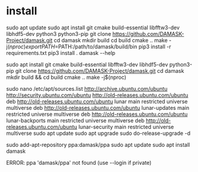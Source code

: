 # install
sudo apt update
sudo apt install git cmake build-essential libfftw3-dev libhdf5-dev python3 python3-pip
git clone https://github.com/DAMASK-Project/damask.git
cd damask
mkdir build
cd build
cmake ..
make -j$(nproc)
export PATH=$PATH:/path/to/damask/build/bin
pip3 install -r requirements.txt
pip3 install .
damask --help


sudo apt install git cmake build-essential libfftw3-dev libhdf5-dev python3-pip
git clone https://github.com/DAMASK-Project/damask.git
cd damask
mkdir build && cd build
cmake ..
make -j$(nproc)


sudo nano /etc/apt/sources.list
http://archive.ubuntu.com/ubuntu
http://security.ubuntu.com/ubuntu
http://old-releases.ubuntu.com/ubuntu
deb http://old-releases.ubuntu.com/ubuntu lunar main restricted universe multiverse
deb http://old-releases.ubuntu.com/ubuntu lunar-updates main restricted universe multiverse
deb http://old-releases.ubuntu.com/ubuntu lunar-backports main restricted universe multiverse
deb http://old-releases.ubuntu.com/ubuntu lunar-security main restricted universe multiverse
sudo apt update
sudo apt upgrade
sudo do-release-upgrade -d


sudo add-apt-repository ppa:damask/ppa
sudo apt update
sudo apt install damask

ERROR: ppa 'damask/ppa' not found (use --login if private)

